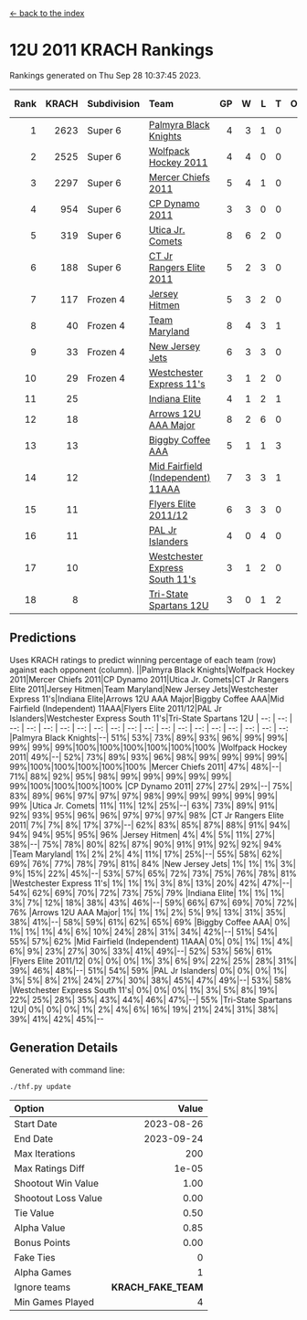 [<- back to the index](readme.md)
# 12U 2011 KRACH Rankings
Rankings generated on Thu Sep 28 10:37:45 2023.

Rank|KRACH|Subdivision|Team|GP|W|L|T|OTW|OTL|SoS|Exp Wins|Win Diff
---:|---:|:---|:---|---:|---:|---:|---:|---:|---:|---:|---:|---:
1|2623|Super 6|[Palmyra Black Knights](https://gamesheetstats.com/seasons/3664/teams/140949/schedule)|4|3|1|0|0|0|1047|3.8|-0.0
2|2525|Super 6|[Wolfpack Hockey 2011](https://gamesheetstats.com/seasons/3664/teams/140937/schedule)|4|4|0|0|0|0|82|4.8|-0.0
3|2297|Super 6|[Mercer Chiefs 2011](https://gamesheetstats.com/seasons/3664/teams/140936/schedule)|5|4|1|0|0|0|910|4.8|-0.0
4|954|Super 6|[CP Dynamo 2011](https://gamesheetstats.com/seasons/3664/teams/140944/schedule)|3|3|0|0|0|0|39|3.9|0.0
5|319|Super 6|[Utica Jr. Comets](https://gamesheetstats.com/seasons/3664/teams/140945/schedule)|8|6|2|0|0|0|597|6.8|-0.0
6|188|Super 6|[CT Jr Rangers Elite 2011](https://gamesheetstats.com/seasons/3664/teams/140931/schedule)|5|2|3|0|0|0|1238|2.8|-0.0
7|117|Frozen 4|[Jersey Hitmen](https://gamesheetstats.com/seasons/3664/teams/140938/schedule)|5|3|2|0|0|0|200|3.9|0.0
8|40|Frozen 4|[Team Maryland](https://gamesheetstats.com/seasons/3664/teams/140954/schedule)|8|4|3|1|0|0|55|5.4|0.0
9|33|Frozen 4|[New Jersey Jets](https://gamesheetstats.com/seasons/3664/teams/140939/schedule)|6|3|3|0|1|0|103|3.9|0.0
10|29|Frozen 4|[Westchester Express 11's](https://gamesheetstats.com/seasons/3664/teams/140948/schedule)|3|1|2|0|0|0|85|1.9|0.0
11|25||[Indiana Elite](https://gamesheetstats.com/seasons/3664/teams/144353/schedule)|4|1|2|1|0|0|139|2.4|0.0
12|18||[Arrows 12U AAA Major](https://gamesheetstats.com/seasons/3664/teams/140946/schedule)|8|2|6|0|1|0|294|2.9|0.0
13|13||[Biggby Coffee AAA](https://gamesheetstats.com/seasons/3664/teams/144351/schedule)|5|1|1|3|0|0|13|3.4|0.0
14|12||[Mid Fairfield (Independent) 11AAA](https://gamesheetstats.com/seasons/3664/teams/140933/schedule)|7|3|3|1|0|1|16|4.4|0.0
15|11||[Flyers Elite 2011/12](https://gamesheetstats.com/seasons/3664/teams/140942/schedule)|6|3|3|0|0|1|14|3.9|0.0
16|11||[PAL Jr Islanders](https://gamesheetstats.com/seasons/3664/teams/140943/schedule)|4|0|4|0|0|0|1047|0.9|0.0
17|10||[Westchester Express South 11's](https://gamesheetstats.com/seasons/3664/teams/140947/schedule)|3|1|2|0|0|0|70|1.9|0.0
18|8||[Tri-State Spartans 12U](https://gamesheetstats.com/seasons/3664/teams/144352/schedule)|3|0|1|2|0|0|10|1.9|0.0

## Predictions
Uses KRACH ratings to predict winning percentage of each team (row) against each opponent (column).
||Palmyra Black Knights|Wolfpack Hockey 2011|Mercer Chiefs 2011|CP Dynamo 2011|Utica Jr. Comets|CT Jr Rangers Elite 2011|Jersey Hitmen|Team Maryland|New Jersey Jets|Westchester Express 11's|Indiana Elite|Arrows 12U AAA Major|Biggby Coffee AAA|Mid Fairfield (Independent) 11AAA|Flyers Elite 2011/12|PAL Jr Islanders|Westchester Express South 11's|Tri-State Spartans 12U
| --: | --: | --: | --: | --: | --: | --: | --: | --: | --: | --: | --: | --: | --: | --: | --: | --: | --: | --: 
|Palmyra Black Knights|--| 51%| 53%| 73%| 89%| 93%| 96%| 99%| 99%| 99%| 99%| 99%|100%|100%|100%|100%|100%|100%
|Wolfpack Hockey 2011| 49%|--| 52%| 73%| 89%| 93%| 96%| 98%| 99%| 99%| 99%| 99%| 99%|100%|100%|100%|100%|100%
|Mercer Chiefs 2011| 47%| 48%|--| 71%| 88%| 92%| 95%| 98%| 99%| 99%| 99%| 99%| 99%| 99%|100%|100%|100%|100%
|CP Dynamo 2011| 27%| 27%| 29%|--| 75%| 83%| 89%| 96%| 97%| 97%| 97%| 98%| 99%| 99%| 99%| 99%| 99%| 99%
|Utica Jr. Comets| 11%| 11%| 12%| 25%|--| 63%| 73%| 89%| 91%| 92%| 93%| 95%| 96%| 96%| 97%| 97%| 97%| 98%
|CT Jr Rangers Elite 2011|  7%|  7%|  8%| 17%| 37%|--| 62%| 83%| 85%| 87%| 88%| 91%| 94%| 94%| 94%| 95%| 95%| 96%
|Jersey Hitmen|  4%|  4%|  5%| 11%| 27%| 38%|--| 75%| 78%| 80%| 82%| 87%| 90%| 91%| 91%| 92%| 92%| 94%
|Team Maryland|  1%|  2%|  2%|  4%| 11%| 17%| 25%|--| 55%| 58%| 62%| 69%| 76%| 77%| 78%| 79%| 81%| 84%
|New Jersey Jets|  1%|  1%|  1%|  3%|  9%| 15%| 22%| 45%|--| 53%| 57%| 65%| 72%| 73%| 75%| 76%| 78%| 81%
|Westchester Express 11's|  1%|  1%|  1%|  3%|  8%| 13%| 20%| 42%| 47%|--| 54%| 62%| 69%| 70%| 72%| 73%| 75%| 79%
|Indiana Elite|  1%|  1%|  1%|  3%|  7%| 12%| 18%| 38%| 43%| 46%|--| 59%| 66%| 67%| 69%| 70%| 72%| 76%
|Arrows 12U AAA Major|  1%|  1%|  1%|  2%|  5%|  9%| 13%| 31%| 35%| 38%| 41%|--| 58%| 59%| 61%| 62%| 65%| 69%
|Biggby Coffee AAA|  0%|  1%|  1%|  1%|  4%|  6%| 10%| 24%| 28%| 31%| 34%| 42%|--| 51%| 54%| 55%| 57%| 62%
|Mid Fairfield (Independent) 11AAA|  0%|  0%|  1%|  1%|  4%|  6%|  9%| 23%| 27%| 30%| 33%| 41%| 49%|--| 52%| 53%| 56%| 61%
|Flyers Elite 2011/12|  0%|  0%|  0%|  1%|  3%|  6%|  9%| 22%| 25%| 28%| 31%| 39%| 46%| 48%|--| 51%| 54%| 59%
|PAL Jr Islanders|  0%|  0%|  0%|  1%|  3%|  5%|  8%| 21%| 24%| 27%| 30%| 38%| 45%| 47%| 49%|--| 53%| 58%
|Westchester Express South 11's|  0%|  0%|  0%|  1%|  3%|  5%|  8%| 19%| 22%| 25%| 28%| 35%| 43%| 44%| 46%| 47%|--| 55%
|Tri-State Spartans 12U|  0%|  0%|  0%|  1%|  2%|  4%|  6%| 16%| 19%| 21%| 24%| 31%| 38%| 39%| 41%| 42%| 45%|--

## Generation Details

Generated with command line:
```
./thf.py update
```

| Option | Value |
| :----- | ----: |
| Start Date | 2023-08-26 |
| End Date | 2023-09-24 |
| Max Iterations | 200 |
| Max Ratings Diff | 1e-05 |
| Shootout Win Value | 1.00 |
| Shootout Loss Value | 0.00 |
| Tie Value | 0.50 |
| Alpha Value | 0.85 |
| Bonus Points | 0.00 |
| Fake Ties | 0 |
| Alpha Games | 1 |
| Ignore teams | __KRACH_FAKE_TEAM__ |
| Min Games Played | 4 |

